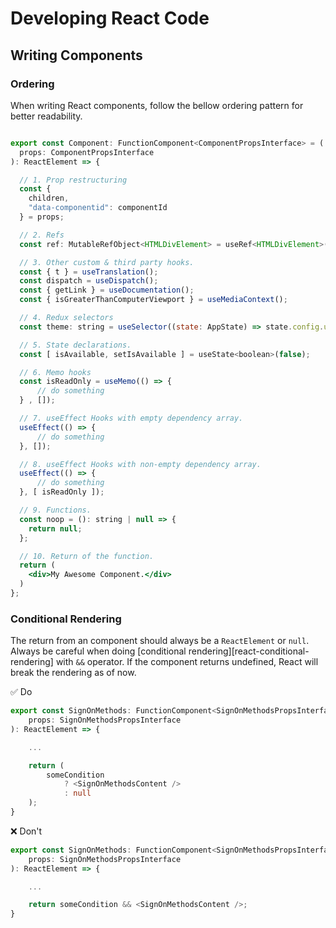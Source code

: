 # Developing React Code

## Writing Components

### Ordering

When writing React components, follow the bellow ordering pattern for better readability.

```jsx

export const Component: FunctionComponent<ComponentPropsInterface> = (
  props: ComponentPropsInterface
): ReactElement => {

  // 1. Prop restructuring
  const {
    children,
    "data-componentid": componentId
  } = props;

  // 2. Refs
  const ref: MutableRefObject<HTMLDivElement> = useRef<HTMLDivElement>(null);

  // 3. Other custom & third party hooks.
  const { t } = useTranslation();
  const dispatch = useDispatch();
  const { getLink } = useDocumentation();
  const { isGreaterThanComputerViewport } = useMediaContext();

  // 4. Redux selectors
  const theme: string = useSelector((state: AppState) => state.config.ui.theme?.name);

  // 5. State declarations.
  const [ isAvailable, setIsAvailable ] = useState<boolean>(false);

  // 6. Memo hooks
  const isReadOnly = useMemo(() => {
      // do something
  } , []);

  // 7. useEffect Hooks with empty dependency array.
  useEffect(() => {
      // do something
  }, []);

  // 8. useEffect Hooks with non-empty dependency array.
  useEffect(() => {
      // do something
  }, [ isReadOnly ]);

  // 9. Functions.
  const noop = (): string | null => {
    return null;
  };

  // 10. Return of the function.
  return (
    <div>My Awesome Component.</div>
  )
};
```

### Conditional Rendering

The return from an component should always be a `ReactElement` or `null`. Always be careful when doing
[conditional rendering][react-conditional-rendering] with `&&` operator. If the component returns undefined, React
will break the rendering as of now.

:white_check_mark: Do

```typescript
export const SignOnMethods: FunctionComponent<SignOnMethodsPropsInterface> = (
    props: SignOnMethodsPropsInterface
): ReactElement => {

    ...

    return (
        someCondition
            ? <SignOnMethodsContent />
            : null
    );
}
```

:x: Don't

```typescript
export const SignOnMethods: FunctionComponent<SignOnMethodsPropsInterface> = (
    props: SignOnMethodsPropsInterface
): ReactElement => {

    ...

    return someCondition && <SignOnMethodsContent />;
}
```
